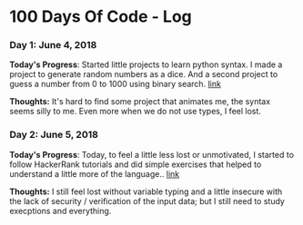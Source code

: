# 100 Days Of Code - Log

### Day 1: June 4, 2018 

**Today's Progress**: Started little projects to learn python syntax. I made a project to generate random numbers as a dice. And a second project to guess a number from 0 to 1000 using binary search. [link](https://github.com/PHBonifacio/100DaysOfCode/tree/master/R1-python/D1)

**Thoughts:** It's hard to find some project that animates me, the syntax seems silly to me. Even more when we do not use types, I feel lost.

### Day 2: June 5, 2018 

**Today's Progress**: Today, to feel a little less lost or unmotivated, I started to follow HackerRank tutorials and did simple exercises that helped to understand a little more of the language.. [link](https://github.com/PHBonifacio/100DaysOfCode/tree/master/R1-python/D2)

**Thoughts:** I still feel lost without variable typing and a little insecure with the lack of security / verification of the input data; but I still need to study execptions and everything.
